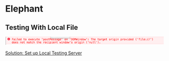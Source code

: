# Elephant

## Testing With Local File
![Alt text](https://github.com/pohckuan/Elephant/blob/master/img/local.png)

[Solution: Set up Local Testing Server](https://developer.mozilla.org/en-US/docs/Learn/Common_questions/set_up_a_local_testing_server)
